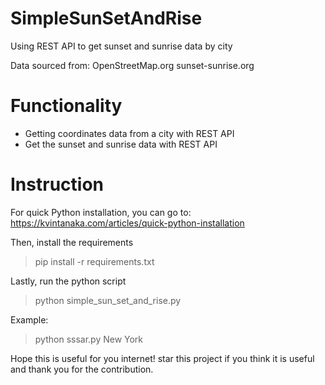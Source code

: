 # SimpleSunSetAndRise
Using REST API to get sunset and sunrise data by city

Data sourced from:
OpenStreetMap.org
sunset-sunrise.org

# Functionality
* Getting coordinates data from a city with REST API
* Get the sunset and sunrise data with REST API

# Instruction
For quick Python installation, you can go to:
https://kvintanaka.com/articles/quick-python-installation

Then, install the requirements
> pip install -r requirements.txt

Lastly, run the python script
> python simple_sun_set_and_rise.py <city>
  
  Example:
  > python sssar.py New York


Hope this is useful for you internet! star this project if you think it is useful and thank you for the contribution.
